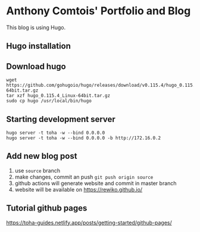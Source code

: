 # Anthony Comtois' Portfolio and Blog

This blog is using Hugo.

## Hugo installation

## Download hugo

```
wget https://github.com/gohugoio/hugo/releases/download/v0.115.4/hugo_0.115.4_Linux-64bit.tar.gz
tar xzf hugo_0.115.4_Linux-64bit.tar.gz
sudo cp hugo /usr/local/bin/hugo
```

## Starting development server

```
hugo server -t toha -w --bind 0.0.0.0
hugo server -t toha -w --bind 0.0.0.0 -b http://172.16.0.2
```

## Add new blog post

1. use `source` branch
2. make changes, commit an push `git push origin source`
3. github actions will generate website and commit in master branch
4. website will be available on https://rewiko.github.io/

## Tutorial github pages

https://toha-guides.netlify.app/posts/getting-started/github-pages/
